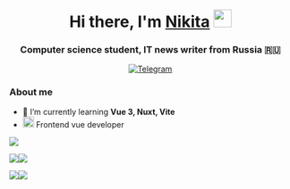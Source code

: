 <h1 align="center">Hi there, I'm <a href="https://daniilshat.ru/" target="_blank">Nikita</a> 
<img src="https://github.com/blackcater/blackcater/raw/main/images/Hi.gif" height="32"/></h1>
<h3 align="center">Computer science student, IT news writer from Russia 🇷🇺</h3>

<div id="socials" align="center">
	<a href="https://t.me/quartZXy">
		<img src="https://img.shields.io/badge/Telegram-blue?style=for-the-badge&logo=telegram&logoColor=white" alt="Telegram"/>
	</a>
</div>

### About me
- 🌱 I’m currently learning **Vue 3, Nuxt, Vite**
-  <img src="https://cdn.jsdelivr.net/gh/devicons/devicon/icons/vuejs/vuejs-original.svg" width="20" height="20"/> Frontend vue developer

<!-- [![Top Langs](https://github-readme-stats.vercel.app/api/top-langs/?username=Nikita-quartZ&layout=compact)](https://github.com/anuraghazra/github-readme-stats)
[![Ashutosh's github activity graph](https://activity-graph.herokuapp.com/graph?username=Nikita-quartZ)](https://github.com/ashutosh00710/github-readme-activity-graph) -->

![](https://github-profile-summary-cards.vercel.app/api/cards/profile-details?username=Nikita-quartZ&theme=solarized_dark)

![](https://github-profile-summary-cards.vercel.app/api/cards/most-commit-language?username=Nikita-quartZ&theme=solarized_dark)![](https://github-profile-summary-cards.vercel.app/api/cards/repos-per-language?username=Nikita-quartZ&theme=solarized_dark)

![](https://github-profile-summary-cards.vercel.app/api/cards/stats?username=Nikita-quartZ&theme=solarized_dark)![](https://github-profile-summary-cards.vercel.app/api/cards/productive-time?username=Nikita-quartZ&theme=solarized_dark)




<!-- ### Hi there 👋
- 🤓 ITMO University student
- 🐍 Frontend vue developer

**Nikita-quartZ/Nikita-quartZ** is a ✨ _special_ ✨ repository because its `README.md` (this file) appears on your GitHub profile.

Here are some ideas to get you started:

- 🔭 I’m currently working on ...
- 🌱 I’m currently learning ...
- 👯 I’m looking to collaborate on ...
- 🤔 I’m looking for help with ...
- 💬 Ask me about ...
- 📫 How to reach me: ...
- 😄 Pronouns: ...
- ⚡ Fun fact: ...
-->
